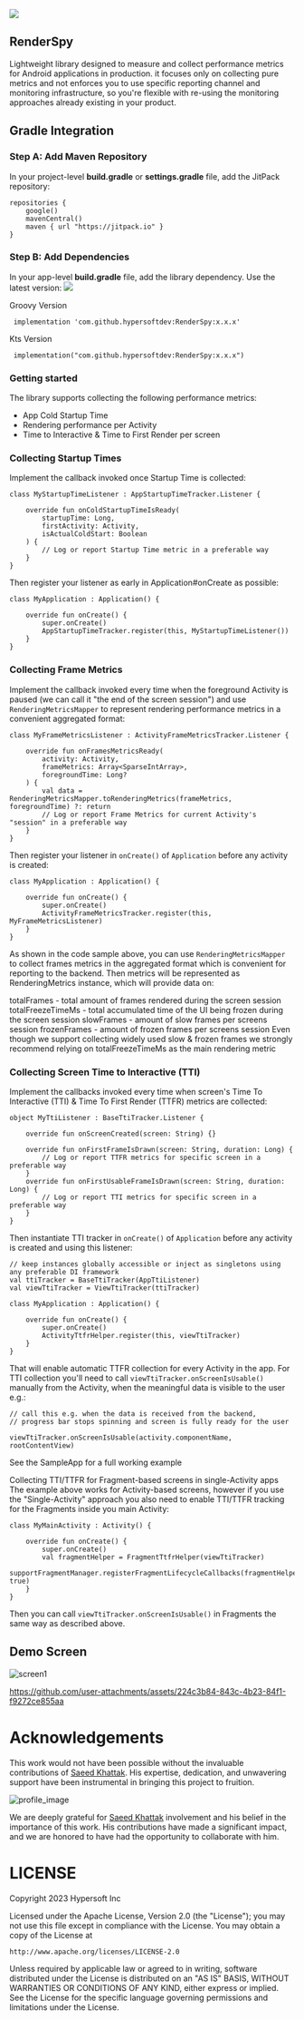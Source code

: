 [![](https://jitpack.io/v/AndroidCrafts-man/RenderSpy.svg)](https://jitpack.io/#AndroidCrafts-man/RenderSpy)

## RenderSpy

Lightweight library designed to measure and collect performance metrics for Android applications in production. it focuses only on collecting pure metrics and not enforces you to use specific reporting channel and monitoring infrastructure, so you're flexible with re-using the monitoring approaches already existing in your product.

## Gradle Integration

### Step A: Add Maven Repository

In your project-level **build.gradle** or **settings.gradle** file, add the JitPack repository:
```
repositories {
    google()
    mavenCentral()
    maven { url "https://jitpack.io" }
}
```  

### Step B: Add Dependencies

In your app-level **build.gradle** file, add the library dependency. Use the latest version: [![](https://jitpack.io/v/hypersoftdev/CropView.svg)](https://jitpack.io/#hypersoftdev/CropView)

Groovy Version
```
 implementation 'com.github.hypersoftdev:RenderSpy:x.x.x'
```
Kts Version
```
 implementation("com.github.hypersoftdev:RenderSpy:x.x.x")
```

### Getting started
The library supports collecting the following performance metrics:

* App Cold Startup Time
* Rendering performance per Activity
* Time to Interactive & Time to First Render per screen

### Collecting Startup Times
Implement the callback invoked once Startup Time is collected:

```
class MyStartupTimeListener : AppStartupTimeTracker.Listener {

    override fun onColdStartupTimeIsReady(
        startupTime: Long,
        firstActivity: Activity,
        isActualColdStart: Boolean
    ) {
        // Log or report Startup Time metric in a preferable way
    }
}
```
Then register your listener as early in Application#onCreate as possible:

```
class MyApplication : Application() {

    override fun onCreate() {
        super.onCreate()
        AppStartupTimeTracker.register(this, MyStartupTimeListener())
    }
}
```

### Collecting Frame Metrics
Implement the callback invoked every time when the foreground Activity is paused (we can call it "the end of the screen session") and use `RenderingMetricsMapper`  to represent rendering performance metrics in a convenient aggregated format:

```
class MyFrameMetricsListener : ActivityFrameMetricsTracker.Listener {

    override fun onFramesMetricsReady(
        activity: Activity,
        frameMetrics: Array<SparseIntArray>,
        foregroundTime: Long?
    ) {
        val data = RenderingMetricsMapper.toRenderingMetrics(frameMetrics, foregroundTime) ?: return
        // Log or report Frame Metrics for current Activity's "session" in a preferable way
    }
}
```
Then register your listener in `onCreate()` of `Application` before any activity is created:
```
class MyApplication : Application() {

    override fun onCreate() {
        super.onCreate()
        ActivityFrameMetricsTracker.register(this, MyFrameMetricsListener)
    }
}
```
As shown in the code sample above, you can use `RenderingMetricsMapper` to collect frames metrics in the aggregated format which is convenient for reporting to the backend. Then metrics will be represented as RenderingMetrics instance, which will provide data on:

totalFrames - total amount of frames rendered during the screen session
totalFreezeTimeMs - total accumulated time of the UI being frozen during the screen session
slowFrames - amount of slow frames per screens session
frozenFrames - amount of frozen frames per screens session
Even though we support collecting widely used slow & frozen frames we strongly recommend relying on totalFreezeTimeMs as the main rendering metric

### Collecting Screen Time to Interactive (TTI)
Implement the callbacks invoked every time when screen's Time To Interactive (TTI) & Time To First Render (TTFR) metrics are collected:

```
object MyTtiListener : BaseTtiTracker.Listener {

    override fun onScreenCreated(screen: String) {}

    override fun onFirstFrameIsDrawn(screen: String, duration: Long) {
        // Log or report TTFR metrics for specific screen in a preferable way
    }
    override fun onFirstUsableFrameIsDrawn(screen: String, duration: Long) {
        // Log or report TTI metrics for specific screen in a preferable way
    }
}

```

Then instantiate TTI tracker in `onCreate()` of `Application` before any activity is created and using this listener:

```
// keep instances globally accessible or inject as singletons using any preferable DI framework
val ttiTracker = BaseTtiTracker(AppTtiListener)
val viewTtiTracker = ViewTtiTracker(ttiTracker)
```

```
class MyApplication : Application() {

    override fun onCreate() {
        super.onCreate()
        ActivityTtfrHelper.register(this, viewTtiTracker)
    }
}
```

That will enable automatic TTFR collection for every Activity in the app. For TTI collection you'll need to call `viewTtiTracker.onScreenIsUsable()` manually from the Activity, when the meaningful data is visible to the user e.g.:

```
// call this e.g. when the data is received from the backend,
// progress bar stops spinning and screen is fully ready for the user

viewTtiTracker.onScreenIsUsable(activity.componentName, rootContentView)

```
See the SampleApp for a full working example

Collecting TTI/TTFR for Fragment-based screens in single-Activity apps
The example above works for Activity-based screens, however if you use the "Single-Activity" approach you also need to enable TTI/TTFR tracking for the Fragments inside you main Activity:


```
class MyMainActivity : Activity() {

    override fun onCreate() {
        super.onCreate()
        val fragmentHelper = FragmentTtfrHelper(viewTtiTracker)
        supportFragmentManager.registerFragmentLifecycleCallbacks(fragmentHelper, true)
    }
}
```
Then you can call `viewTtiTracker.onScreenIsUsable()` in Fragments the same way as described above.


## Demo Screen

![screen1](https://github.com/user-attachments/assets/4cad9473-d6da-468b-8741-77c5aef58cbd)


https://github.com/user-attachments/assets/224c3b84-843c-4b23-84f1-f9272ce855aa



# Acknowledgements

This work would not have been possible without the invaluable contributions of [Saeed Khattak](https://github.com/AndroidCrafts-man). His expertise, dedication, and unwavering support have been instrumental in bringing this project to fruition.

![profile_image](https://github.com/user-attachments/assets/b5619011-7736-4c96-988d-162ded5e41b1)

We are deeply grateful for [Saeed Khattak](https://github.com/AndroidCrafts-man) involvement and his belief in the importance of this work. His contributions have made a significant impact, and we are honored to have had the opportunity to collaborate with him.

# LICENSE

Copyright 2023 Hypersoft Inc

Licensed under the Apache License, Version 2.0 (the "License");
you may not use this file except in compliance with the License.
You may obtain a copy of the License at

    http://www.apache.org/licenses/LICENSE-2.0

Unless required by applicable law or agreed to in writing, software
distributed under the License is distributed on an "AS IS" BASIS,
WITHOUT WARRANTIES OR CONDITIONS OF ANY KIND, either express or implied.
See the License for the specific language governing permissions and
limitations under the License.
